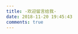 ```yaml
---
title: -欢迎留言给我-
date: 2018-11-20 19:45:43
comments: true
---
```


<div class="ds-recent-visitors" data-num-items="28" data-avatar-size="42" id="ds-recent-visitors"></div>
